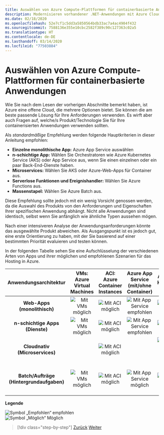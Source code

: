 ```yaml
---
title: Auswählen von Azure Compute-Plattformen für containerbasierte Anwendungen
description: Modernisieren vorhandener .NET-Anwendungen mit Azure Cloud und Windows-Containern | Auswählen von Azure Compute-Plattformen für containerbasierte Anwendungen
ms.date: 02/18/2020
ms.openlocfilehash: 52e7cf1c5dd3a5850564bdb33ac7a4ac4904f432
ms.sourcegitcommit: 7588136e355e10cbc2582f389c90c127363c02a5
ms.translationtype: HT
ms.contentlocale: de-DE
ms.lasthandoff: 03/14/2020
ms.locfileid: "77503884"
---
```

# <a name="choosing-azure-compute-platforms-for-container-based-applications"></a>Auswählen von Azure Compute-Plattformen für containerbasierte Anwendungen

Wie Sie nach dem Lesen der vorherigen Abschnitte bemerkt haben, ist Azure eine offene Cloud, die mehrere Optionen bietet. Sie können die am beste passende Lösung für Ihre Anforderungen verwenden. Es wirft aber auch Fragen auf, welche/s Produkt/Technologie Sie für Ihre containerisierten Anwendungen verwenden sollten.

Als *standardmäßige* Empfehlung werden folgende Hauptkriterien in dieser Anleitung empfohlen:

- **Einzelne monolithische App:** Azure App Service auswählen
- **n-schichtige App:** Wählen Sie Orchestratoren wie Azure Kubernetes Service (AKS) oder App Service aus, wenn Sie einen einzelnen oder ein paar Back-End-Dienste haben.
- **Microservices:** Wählen Sie AKS oder Azure-Web-Apps für Container aus.
- **Serverlose Funktionen und Ereignishandler:** Wählen Sie Azure Functions aus.
- **Massenstapel:** Wählen Sie Azure Batch aus.

Diese Empfehlung sollte jedoch mit ein wenig Vorsicht genossen werden, da die Auswahl des Produkts von den Anforderungen und Eigenschaften Ihrer spezifischen Anwendung abhängt. Nicht alle Anwendungen sind identisch, selbst wenn Sie anfänglich wie ähnliche Typen aussehen mögen.

Nach einer intensiveren Analyse der Anwendungsanforderungen könnte das ausgewählte Produkt abweichen. Als Ausgangspunkt ist es jedoch gut, eine erste Orientierung zu haben, mit der Sie basierend auf einer bestimmten Priorität evaluieren und testen können.

In der folgenden Tabelle sehen Sie eine Aufschlüsselung der verschiedenen Arten von Apps und ihrer möglichen und empfohlenen Szenarien für das Hosting in Azure.

| Anwendungsarchitektur | VMs: Azure Virtual Machines | ACI: Azure Container Instances | Azure App Service (mit/ohne Container) | AKS: Azure Kubernetes Services | Überprüfung auf | Azure Batch |
|:------------------------:|:--:|:--:|:--:|:--:|:--:|:--:|
| **Web-Apps (monolithisch)**         | ![Mit VMs möglich](media/choosing-azure-compute-options-for-container-based-applications/possible.png) | ![Mit ACI möglich](media/choosing-azure-compute-options-for-container-based-applications/possible.png) | ![Mit App Service empfohlen](media/choosing-azure-compute-options-for-container-based-applications/recommended.png) | ![Mit AKS möglich](media/choosing-azure-compute-options-for-container-based-applications/possible.png) | | |
| **n-schichtige Apps (Dienste)**        | ![Mit VMs möglich](media/choosing-azure-compute-options-for-container-based-applications/possible.png) | ![Mit ACI möglich](media/choosing-azure-compute-options-for-container-based-applications/possible.png) | ![Mit App Service empfohlen](media/choosing-azure-compute-options-for-container-based-applications/recommended.png) | ![Mit AKS möglich](media/choosing-azure-compute-options-for-container-based-applications/possible.png) | ![Mit Azure Fuctions möglich](media/choosing-azure-compute-options-for-container-based-applications/possible.png) | |
| **Cloudnativ (Microservices)**  | | ![Mit ACI möglich](media/choosing-azure-compute-options-for-container-based-applications/possible.png) | | ![Mit AKS empfohlen](media/choosing-azure-compute-options-for-container-based-applications/recommended.png) <br/> (Linux-Container)| ![Mit Azure Functions empfohlen](media/choosing-azure-compute-options-for-container-based-applications/recommended.png) <br/> (Ereignisgesteuert) | |
| **Batch/Aufträge (Hintergrundaufgaben)** | ![Mit VMs möglich](media/choosing-azure-compute-options-for-container-based-applications/possible.png) | ![Mit ACI möglich](media/choosing-azure-compute-options-for-container-based-applications/possible.png) | ![Mit App Service möglich](media/choosing-azure-compute-options-for-container-based-applications/possible.png) | ![Mit AKS möglich](media/choosing-azure-compute-options-for-container-based-applications/possible.png) | ![Mit Azure Functions empfohlen](media/choosing-azure-compute-options-for-container-based-applications/recommended.png) <br/> (Hintergrundaufgaben) | ![Mit Azure Batch empfohlen](media/choosing-azure-compute-options-for-container-based-applications/recommended.png) <br/> (Umfangreiche Skalierung) |

**Legende**

![Symbol „Empfohlen“](media/choosing-azure-compute-options-for-container-based-applications/recommended.png) empfohlen \
![Symbol „Möglich“](media/choosing-azure-compute-options-for-container-based-applications/possible.png) Möglich

> [!div class="step-by-step"]
> [Zurück](when-to-deploy-windows-containers-to-azure-container-service-kubernetes.md)
> [Weiter](build-resilient-services-ready-for-the-cloud-embrace-transient-failures-in-the-cloud.md)
